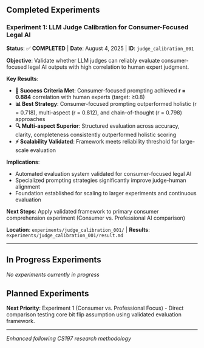 ## **Completed Experiments**

### **Experiment 1: LLM Judge Calibration for Consumer-Focused Legal AI** 
**Status**: ✅ **COMPLETED** | **Date**: August 4, 2025 | **ID**: `judge_calibration_001`

**Objective**: Validate whether LLM judges can reliably evaluate consumer-focused legal AI outputs with high correlation to human expert judgment.

**Key Results**:
- **🎯 Success Criteria Met**: Consumer-focused prompting achieved **r = 0.884** correlation with human experts (target: ≥0.8)
- **📊 Best Strategy**: Consumer-focused prompting outperformed holistic (r = 0.718), multi-aspect (r = 0.812), and chain-of-thought (r = 0.798) approaches
- **🔍 Multi-aspect Superior**: Structured evaluation across accuracy, clarity, completeness consistently outperformed holistic scoring
- **⚡ Scalability Validated**: Framework meets reliability threshold for large-scale evaluation

**Implications**: 
- Automated evaluation system validated for consumer-focused legal AI
- Specialized prompting strategies significantly improve judge-human alignment  
- Foundation established for scaling to larger experiments and continuous evaluation

**Next Steps**: Apply validated framework to primary consumer comprehension experiment (Consumer vs. Professional AI comparison)

**Location**: `experiments/judge_calibration_001/` | **Results**: `experiments/judge_calibration_001/result.md`

---

## **In Progress Experiments**

*No experiments currently in progress*

## **Planned Experiments** 

**Next Priority**: Experiment 1 (Consumer vs. Professional Focus) - Direct comparison testing core bit flip assumption using validated evaluation framework.

---
*Enhanced following CS197 research methodology*
